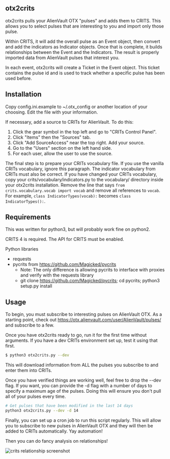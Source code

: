 otx2crits
---------
otx2crits pulls your AlienVault OTX "pulses" and adds them to CRITS. This allows you to select pulses that are interesting to you and import only those pulse.

Within CRITS, it will add the overall pulse as an Event object, then convert and add the indicators as Indicator objects. Once that is complete, it builds relationships between the Event and the Indicators. The result is properly imported data from AlienVault pulses that interest you.

In each event, otx2crits will create a Ticket in the Event object. This ticket contains the pulse id and is used to track whether a specific pulse has been used before.

Installation
------------
Copy config.ini.example to ~/.otx_config or another location of your choosing. Edit the file with your information.

If necessary, add a source to CRITs for AlienVault. To do this:

1. Click the gear symbol in the top left and go to "CRITs Control Panel".
2. Click "Items" then the "Sources" tab.
3. Click "Add SourceAccess" near the top right. Add your source.
4. Go to the "Users" section on the left hand side.
5. For each user, allow the user to use the source.

The final step is to prepare your CRITs vocabulary file. If you use the vanilla CRITs vocabulary, ignore this paragraph. The indicator vocabulary from CRITs must also be correct. If you have changed your CRITs vocabulary, copy your crits/vocabulary/indicators.py to the vocabulary/ directory inside your otx2crits installation. Remove the line that says `from crits.vocabulary.vocab import vocab` and remove all references to `vocab`. For example, `class IndicatorTypes(vocab):` becomes `class IndicatorTypes():`.

Requirements
------------
This was written for python3, but will probably work fine on python2.

CRITS 4 is required. The API for CRITS must be enabled.

Python libraries
- requests
- pycrits from https://github.com/Magicked/pycrits
  - Note: The only difference is allowing pycrits to interface with proxies and verify with the requests library
  - git clone https://github.com/Magicked/pycrits; cd pycrits; python3 setup.py install

Usage
-----
To begin, you must subscribe to interesting pulses on AlienVault OTX. As a starting point, check out https://otx.alienvault.com/user/AlienVault/pulses/ and subscribe to a few.

Once you have otx2crits ready to go, run it for the first time without arguments. If you have a dev CRITs environment set up, test it using that first.

```bash
$ python3 otx2crits.py --dev
```

This will download information from ALL the pulses you subscribe to and enter them into CRITs.

Once you have verified things are working well, feel free to drop the --dev flag. If you want, you can provide the -d flag with a number of days to specify a maximum age of the pulses. Doing this will ensure you don't pull all of your pulses every time.

```bash
# Get pulses that have been modified in the last 14 days
python3 otx2crits.py --dev -d 14
```

Finally, you can set up a cron job to run this script regularly. This will allow you to subscribe to new pulses in AlienVault OTX and they will then be added to CRITs automatically. Yay automation!

Then you can do fancy analysis on relationships!

![crits relationship screenshot](https://magicked.github.io/images/crits_data_map.png)
